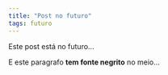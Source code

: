```yaml
---
title: "Post no futuro"
tags: futuro
---
```


Este post está no futuro...

E este paragrafo <strong>tem fonte negrito</strong> no meio...
